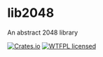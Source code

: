 # lib2048
An abstract 2048 library

[![Crates.io][crates-badge]][crates-url]
[![WTFPL licensed][pl-badge]][pl-url]

[crates-badge]: https://img.shields.io/crates/v/lib2048.svg
[crates-url]: https://crates.io/crates/lib2048
[pl-badge]: https://img.shields.io/badge/license-WTFPL-blue.svg
[pl-url]: LICENSE
